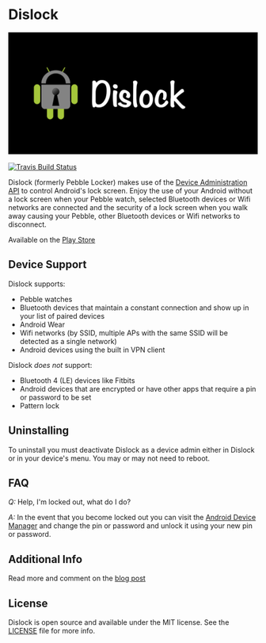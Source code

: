 Dislock
=============

![Dislock Banner](images/dislock-banner.png)

[![Travis Build Status](https://travis-ci.org/lkorth/pebble-locker.svg?branch=master)](https://travis-ci.org/lkorth/pebble-locker)

Dislock (formerly Pebble Locker) makes use of the [Device Administration API](http://developer.android.com/guide/topics/admin/device-admin.html) to control Android's lock screen.
Enjoy the use of your Android without a lock screen when your Pebble watch, selected Bluetooth devices or Wifi networks are connected and the security 
of a lock screen when you walk away causing your Pebble, other Bluetooth devices or Wifi networks to disconnect.

Available on the [Play Store](https://play.google.com/store/apps/details?id=com.lukekorth.pebblelocker)

## Device Support

Dislock supports:
* Pebble watches
* Bluetooth devices that maintain a constant connection and show up in your list of paired devices
* Android Wear
* Wifi networks (by SSID, multiple APs with the same SSID will be detected as a single network)
* Android devices using the built in VPN client

Dislock *does not* support:
* Bluetooth 4 (LE) devices like Fitbits
* Android devices that are encrypted or have other apps that require a pin or password to be set
* Pattern lock

## Uninstalling

To uninstall you must deactivate Dislock as a device admin either in Dislock or in your device's menu. You may or may not need to reboot.

## FAQ

*Q:* Help, I'm locked out, what do I do?

*A:* In the event that you become locked out you can visit the [Android Device Manager](https://www.google.com/android/devicemanager) and change the pin or password and unlock it using your new pin or password.

## Additional Info

Read more and comment on the [blog post](http://lukekorth.com/blog/pebble-locker/)

## License

Dislock is open source and available under the MIT license. See the [LICENSE](LICENSE) file for more info.

